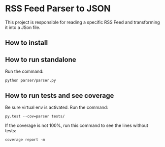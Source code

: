 # RSS Feed Parser to JSON
This project is responsible for reading a specific RSS Feed and transforming it into a JSon file.

## How to install


## How to run standalone
Run the command:
```
python parser/parser.py
```

## How to run tests and see coverage

Be sure virtual env is activated. Run the command:

```
py.test --cov=parser tests/
```


If the coverage is not 100%, run this command to see the lines without tests:

```
coverage report -m
```
